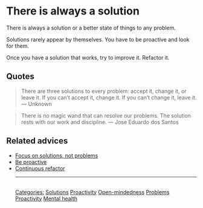 # There is always a solution

There is always a solution or a better state of things to any problem.

Solutions rarely appear by themselves. You have to be proactive and look for them. 

Once you have a solution that works, try to improve it. Refactor it.

## Quotes

> There are three solutions to every problem: accept it, change it, or leave it. If you can’t accept it, change it. If you can’t change it, leave it. — Unknown

> There is no magic wand that can resolve our problems. The solution rests with our work and discipline. — Jose Eduardo dos Santos

## Related advices

- [Focus on solutions, not problems](../Focus%20on%20solutions,%20not%20problems/index.md)
- [Be proactive](../Be%20proactive/index.md)
- [Continuous refactor](../Continuous%20refactor/index.md)<hr/><br/>[Categories:](../Categories/index.md) [Solutions](../Categories/Solutions.md) [Proactivity](../Categories/Proactivity.md) [Open-mindedness](../Categories/Open-mindedness.md) [Problems](../Categories/Problems.md) [Proactivity](../Categories/Proactivity.md) [Mental health](../Categories/Mental%20health.md)